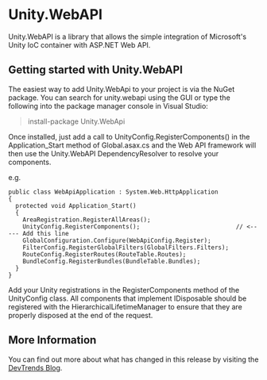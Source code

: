 Unity.WebAPI
============

Unity.WebAPI is a library that allows the simple integration of Microsoft's Unity IoC container with ASP.NET Web API.


Getting started with Unity.WebAPI
---------------------------------

The easiest way to add Unity.WebApi to your project is via the NuGet package. You can search for unity.webapi using the GUI or type the following into the package manager console in Visual Studio:

> install-package Unity.WebApi

Once installed, just add a call to UnityConfig.RegisterComponents() in the Application_Start method of Global.asax.cs 
and the Web API framework will then use the Unity.WebAPI DependencyResolver to resolve your components.

e.g.
 
    public class WebApiApplication : System.Web.HttpApplication
    {
      protected void Application_Start()
      {
        AreaRegistration.RegisterAllAreas();
        UnityConfig.RegisterComponents();                           // <----- Add this line
        GlobalConfiguration.Configure(WebApiConfig.Register);
        FilterConfig.RegisterGlobalFilters(GlobalFilters.Filters);
        RouteConfig.RegisterRoutes(RouteTable.Routes);
        BundleConfig.RegisterBundles(BundleTable.Bundles);
      }           
    }  

Add your Unity registrations in the RegisterComponents method of the UnityConfig class. All components that implement IDisposable should be 
registered with the HierarchicalLifetimeManager to ensure that they are properly disposed at the end of the request.

More Information
----------------

You can find out more about what has changed in this release by visiting the <a href="https://www.devtrends.co.uk/blog/taking-ownership-of-unity.mvc-and-unity.webapi">DevTrends Blog</a>.
